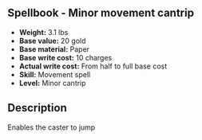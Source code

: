 ## Spellbook - Minor movement cantrip
- **Weight:** 3.1 lbs
- **Base value:** 20 gold
- **Base material:** Paper
- **Base write cost:** 10 charges
- **Actual write cost:** From half to full base cost
- **Skill:** Movement spell
- **Level:** Minor cantrip
## Description
Enables the caster to jump
